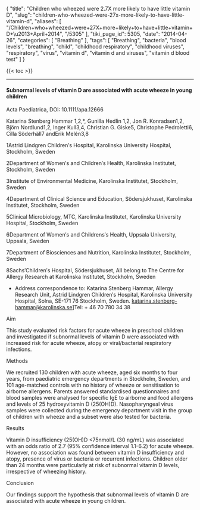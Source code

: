 {
    "title": "Children who wheezed were 2.7X more likely to have little vitamin D",
    "slug": "children-who-wheezed-were-27x-more-likely-to-have-little-vitamin-d",
    "aliases": [
        "/Children+who+wheezed+were+27X+more+likely+to+have+little+vitamin+D+\u2013+April+2014",
        "/5305"
    ],
    "tiki_page_id": 5305,
    "date": "2014-04-26",
    "categories": [
        "Breathing"
    ],
    "tags": [
        "Breathing",
        "bacteria",
        "blood levels",
        "breathing",
        "child",
        "childhood respiratory",
        "childhood viruses",
        "respiratory",
        "virus",
        "vitamin d",
        "vitamin d and viruses",
        "vitamin d blood test"
    ]
}


{{< toc >}}

---

#### Subnormal levels of vitamin D are associated with acute wheeze in young children

Acta Paediatrica, DOI: 10.1111/apa.12666

Katarina Stenberg Hammar 1,2,*, Gunilla Hedlin 1,2, Jon R. Konradsen1,2, Björn Nordlund1,2, Inger Kull3,4, Christian G. Giske5, Christophe Pedroletti6, Cilla Söderhäll7 andErik Melén3,8

1Astrid Lindgren Children′s Hospital, Karolinska University Hospital, Stockholm, Sweden

2Department of Women′s and Children′s Health, Karolinska Institutet, Stockholm, Sweden

3Institute of Environmental Medicine, Karolinska Institutet, Stockholm, Sweden

4Department of Clinical Science and Education, Södersjukhuset, Karolinska Institutet, Stockholm, Sweden

5Clinical Microbiology, MTC, Karolinska Institutet, Karolinska University Hospital, Stockholm, Sweden

6Department of Women′s and Childrens′s Health, Uppsala University, Uppsala, Sweden

7Department of Biosciences and Nutrition, Karolinska Institutet, Stockholm, Sweden

8Sachs′Children′s Hospital, Södersjukhuset, All belong to The Centre for Allergy Research at Karolinska Institutet, Stockholm, Sweden

* Address correspondence to: Katarina Stenberg Hammar, Allergy Research Unit, Astrid Lindgren Children′s Hospital, Karolinska University Hospital, Solna, SE-171 76 Stockholm, Sweden. katarina.stenberg-hammar@karolinska.se]Tel: + 46 70 780 34 38

Aim

This study evaluated risk factors for acute wheeze in preschool children and investigated if subnormal levels of vitamin D were associated with increased risk for acute wheeze, atopy or viral/bacterial respiratory infections.

Methods

We recruited 130 children with acute wheeze, aged six months to four years, from paediatric emergency departments in Stockholm, Sweden, and 101 age-matched controls with no history of wheeze or sensitisation to airborne allergens. Parents answered standardised questionnaires and blood samples were analysed for specific IgE to airborne and food allergens and levels of 25 hydroxyvitamin D (25(OH)D). Nasopharyngeal virus samples were collected during the emergency department visit in the group of children with wheeze and a subset were also tested for bacteria.

Results

Vitamin D insufficiency (25(OH)D <75nmol/L (30 ng/mL) was associated with an odds ratio of 2.7 (95% confidence interval 1.1-6.2) for acute wheeze. However, no association was found between vitamin D insufficiency and atopy, presence of virus or bacteria or recurrent infections. Children older than 24 months were particularly at risk of subnormal vitamin D levels, irrespective of wheezing history.

Conclusion

Our findings support the hypothesis that subnormal levels of vitamin D are associated with acute wheeze in young children.